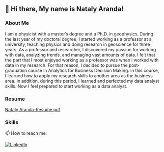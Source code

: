 ## 👋 Hi there, My name is Nataly Aranda!
 
### About Me
I am a physicist with a master’s degree and a Ph.D. in geophysics.
During the last year of my doctoral degree, I started working as a professor at a university, teaching physics 
and doing research in geoscience for three years. As a professor and researcher, 
I discovered my passion for working with data, analyzing trends, and managing vast amounts of data. 
I felt that the part that I most enjoyed working as a professor was when I worked with data in my research.
For that reason, I decided to pursue the post-graduation course in Analytics for Business Decision Making. 
In this course, I learned how to apply my research skills to another area as the business area. In addition, 
during this period, I learned and perfected my data analyst skills.
Now I feel prepared to start working as a data analyst.

### Resume 
[Nataly Aranda-Resume.pdf](https://github.com/nmarandac/nmarandac/files/8475777/Nataly.Aranda-Resume.pdf)

### Skills





📫 How to reach me:

[![LinkedIn](https://img.shields.io/badge/LinkedIn-Nataly_Aranda-0077B5?style=for-the-badge&logo=linkedin&logoColor=white&labelColor=101010)](https://www.linkedin.com/in/natalyaranda/)


 
